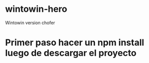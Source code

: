 # wintowin-hero
Wintowin version chofer

# Primer paso hacer un npm install luego de descargar el proyecto
